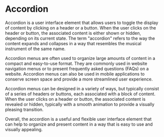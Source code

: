 # Accordion
Accordion is a user interface element that allows users to toggle the display of content by clicking on a header or a button. When the user clicks on the header or button, the associated content is either shown or hidden, depending on its current state. The term "accordion" refers to the way the content expands and collapses in a way that resembles the musical instrument of the same name.

Accordion menus are often used to organize large amounts of content in a compact and easy-to-use format. They are commonly used in website navigation menus or to present frequently asked questions (FAQs) on a website. Accordion menus can also be used in mobile applications to conserve screen space and provide a more streamlined user experience.

Accordion menus can be designed in a variety of ways, but typically consist of a series of headers or buttons, each associated with a block of content. When the user clicks on a header or button, the associated content is revealed or hidden, typically with a smooth animation to provide a visually pleasing transition.

Overall, the accordion is a useful and flexible user interface element that can help to organize and present content in a way that is easy to use and visually appealing.
